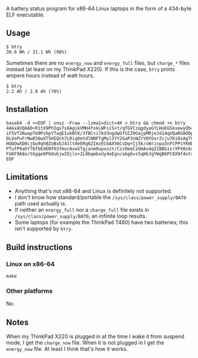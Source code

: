 A battery status program for x86-64 Linux laptops in the form of a 434-byte ELF
executable.

## Usage

    $ btry
    30.6 Wh / 31.1 Wh (98%)

Sometimes there are no `energy_now` and `energy_full` files, but `charge_*` files instead
(at least on my ThinkPad X220).  If this is the case, `btry` prints ampere hours instead
of watt hours.

    $ btry
    2.2 Ah / 2.8 Ah (78%)

## Installation

```
base64 -d <<EOF | unxz -Fraw --lzma2=dict=4K > btry && chmod +x btry
4AGxAVQAAD+R1tX9PhIqx7s6AgikVMH4fokLWFsiS+t/qTGVCzqgdyaGYLHoEGSkxewyQb4HffZ3ax
iF5Vf2KwapTm9PsbpY7aqEIukNlK/3fBC+i7kd3ngdwGfUIZ9OajpM0jeJd14qVQaRG8ODph4FuxpU
DLUoPuFrNw856wXT5HIQch7LRiqOetdlNNFTgMyl2YY2GaP3nNZrV0YOvrZsju7KiOsAgTUJ5QwdFZ
HUQOwXD0cjGw9qhBZoBxbJ41lt8eERq62ImzECmAX56CsDq+Ij5k/xWrinpa3nFCPPsYKHDG4/kXgc
PTufP9ahY76fbEdENfO3fmxcAvwSTgjanm9upxxzt/Czz8eeCzUmAs4qIIBBGiirXPX0z6x3slCgFH
FU6F9A8o/tGgqe0POdubjwIOjlo+2L8bqmbxUy4eEgn/abg6vs5qHbJgYWgB6PC8X9f4otvQkA
EOF
```

## Limitations

*   Anything that's not x86-64 and Linux is definitely not supported.
*   I don't know how standard/portable the `/sys/class/power_supply/BAT0` path used
    actually is.
*   If neither an `energy_full` nor a `charge_full` file exists in
    `/sys/class/power_supply/BAT0`, an infinite loop results.
*   Some laptops (for example the ThinkPad T480) have two batteries; this isn't supported
    by `btry`.

## Build instructions

### Linux on x86-64

    make

### Other platforms

No.

## Notes

When my ThinkPad X220 is plugged in at the time I wake it from suspend mode, I get the
`charge_now` file.  When it is not plugged in I get the `energy_now` file.  At least I
think that's how it works.
